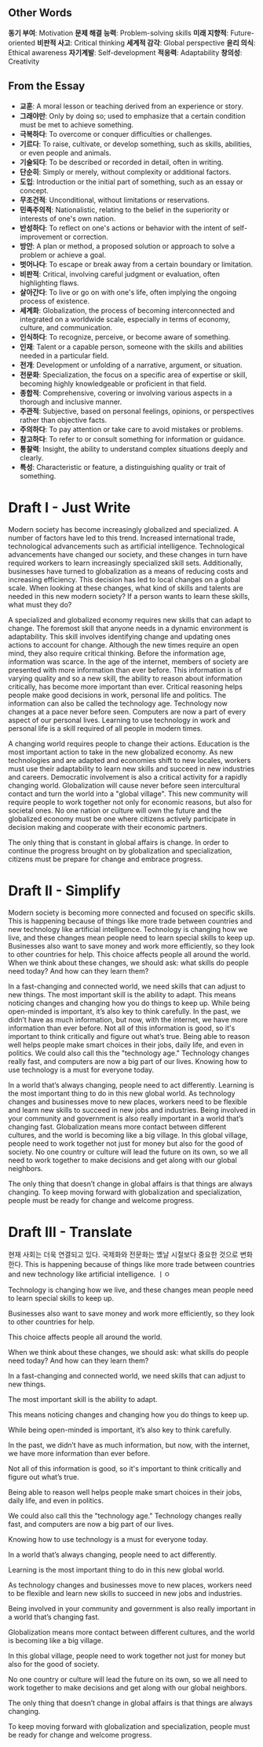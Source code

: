 
## Other Words
**동기 부여**: Motivation
**문제 해결 능력**: Problem-solving skills
**미래 지향적**: Future-oriented
**비판적 사고**: Critical thinking
**세계적 감각**: Global perspective
**윤리 의식**: Ethical awareness
**자기계발**: Self-development
**적응력**: Adaptability
**창의성**: Creativity
## From the Essay
- **교훈**: A moral lesson or teaching derived from an experience or story.
- **그래야만**: Only by doing so; used to emphasize that a certain condition must be met to achieve something.
- **극복하다**: To overcome or conquer difficulties or challenges.
- **기르다**: To raise, cultivate, or develop something, such as skills, abilities, or even people and animals.
- **기술되다**: To be described or recorded in detail, often in writing.
- **단순히**: Simply or merely, without complexity or additional factors.
- **도입**: Introduction or the initial part of something, such as an essay or concept.
- **무조건적**: Unconditional, without limitations or reservations.
- **민족주의적**: Nationalistic, relating to the belief in the superiority or interests of one's own nation.
- **반성하다**: To reflect on one's actions or behavior with the intent of self-improvement or correction.
- **방안**: A plan or method, a proposed solution or approach to solve a problem or achieve a goal.
- **벗어나다**: To escape or break away from a certain boundary or limitation.
- **비판적**: Critical, involving careful judgment or evaluation, often highlighting flaws.
- **살아간다**: To live or go on with one's life, often implying the ongoing process of existence.
- **세계화**: Globalization, the process of becoming interconnected and integrated on a worldwide scale, especially in terms of economy, culture, and communication.
- **인식하다**: To recognize, perceive, or become aware of something.
- **인재**: Talent or a capable person, someone with the skills and abilities needed in a particular field.
- **전개**: Development or unfolding of a narrative, argument, or situation.
- **전문화**: Specialization, the focus on a specific area of expertise or skill, becoming highly knowledgeable or proficient in that field.
- **종합적**: Comprehensive, covering or involving various aspects in a thorough and inclusive manner.
- **주관적**: Subjective, based on personal feelings, opinions, or perspectives rather than objective facts.
- **주의하다**: To pay attention or take care to avoid mistakes or problems.
- **참고하다**: To refer to or consult something for information or guidance.
- **통찰력**: Insight, the ability to understand complex situations deeply and clearly.
- **특성**: Characteristic or feature, a distinguishing quality or trait of something.

# Draft I - Just Write

Modern society has become increasingly globalized and specialized. A number of factors have led to this trend. Increased international trade, technological advancements such as artificial intelligence. Technological advancements have changed our society, and these changes in turn have required workers to learn increasingly specialized skill sets. Additionally, businesses have turned to globalization as a means of reducing costs and increasing efficiency. This decision has led to local changes on a global scale. When looking at these changes, what kind of skills and talents are needed in this new modern society? If a person wants to learn these skills, what must they do?

A specialized and globalized economy requires new skills that can adapt to change. The foremost skill that anyone needs in a dynamic environment is adaptability. This skill involves identifying change and updating ones actions to account for change. Although the new times require an open mind, they also require critical thinking. Before the information age, information was scarce. In the age of the internet, members of society are presented with more information than ever before. This information is of varying quality and so a new skill, the ability to reason about information critically, has become more important than ever. Critical reasoning helps people make good decisions in work, personal life and politics. The information can also be called the technology age. Technology now changes at a pace never before seen. Computers are now a part of every aspect of our personal lives. Learning to use technology in work and personal life is a skill required of all people in modern times.

A changing world requires people to change their actions. Education is the most important action to take in the new globalized economy. As new technologies and are adapted and economies shift to new locales, workers must use their adaptability to learn new skills and succeed in new industries and careers. Democratic involvement is also a critical activity for a rapidly changing world. Globalization will cause never before seen intercultural contact and turn the world into a "global village". This new community will require people to work together not only for economic reasons, but also for societal ones. No one nation or culture will own the future and the globalized economy must be one where citizens actively participate in decision making and cooperate with their economic partners.

The only thing that is constant in global affairs is change. In order to continue the progress brought on by globalization and specialization, citizens must be prepare for change and embrace progress. 

# Draft II - Simplify
Modern society is becoming more connected and focused on specific skills. This is happening because of things like more trade between countries and new technology like artificial intelligence. Technology is changing how we live, and these changes mean people need to learn special skills to keep up. Businesses also want to save money and work more efficiently, so they look to other countries for help. This choice affects people all around the world. When we think about these changes, we should ask: what skills do people need today? And how can they learn them?

In a fast-changing and connected world, we need skills that can adjust to new things. The most important skill is the ability to adapt. This means noticing changes and changing how you do things to keep up. While being open-minded is important, it’s also key to think carefully. In the past, we didn’t have as much information, but now, with the internet, we have more information than ever before. Not all of this information is good, so it's important to think critically and figure out what’s true. Being able to reason well helps people make smart choices in their jobs, daily life, and even in politics. We could also call this the "technology age." Technology changes really fast, and computers are now a big part of our lives. Knowing how to use technology is a must for everyone today.

In a world that’s always changing, people need to act differently. Learning is the most important thing to do in this new global world. As technology changes and businesses move to new places, workers need to be flexible and learn new skills to succeed in new jobs and industries. Being involved in your community and government is also really important in a world that’s changing fast. Globalization means more contact between different cultures, and the world is becoming like a big village. In this global village, people need to work together not just for money but also for the good of society. No one country or culture will lead the future on its own, so we all need to work together to make decisions and get along with our global neighbors.

The only thing that doesn’t change in global affairs is that things are always changing. To keep moving forward with globalization and specialization, people must be ready for change and welcome progress.

# Draft III - Translate

현재 사회는 더욱 연결되고 있다. 국제화와 전문화는 옜날 시절보다 중요한 것으로 변화한다. 
This is happening because of things like more trade between countries and new technology like artificial intelligence.
ㅣㅇ

Technology is changing how we live, and these changes mean people need to learn special skills to keep up.

Businesses also want to save money and work more efficiently, so they look to other countries for help.

This choice affects people all around the world.

When we think about these changes, we should ask: what skills do people need today? And how can they learn them?

  

In a fast-changing and connected world, we need skills that can adjust to new things.

The most important skill is the ability to adapt.

This means noticing changes and changing how you do things to keep up.

While being open-minded is important, it’s also key to think carefully.

In the past, we didn’t have as much information, but now, with the internet, we have more information than ever before.

Not all of this information is good, so it's important to think critically and figure out what’s true.

Being able to reason well helps people make smart choices in their jobs, daily life, and even in politics.

We could also call this the "technology age." Technology changes really fast, and computers are now a big part of our lives.

Knowing how to use technology is a must for everyone today.

  

In a world that’s always changing, people need to act differently.

Learning is the most important thing to do in this new global world.

As technology changes and businesses move to new places, workers need to be flexible and learn new skills to succeed in new jobs and industries.

Being involved in your community and government is also really important in a world that’s changing fast.

Globalization means more contact between different cultures, and the world is becoming like a big village.

In this global village, people need to work together not just for money but also for the good of society.

No one country or culture will lead the future on its own, so we all need to work together to make decisions and get along with our global neighbors.

  

The only thing that doesn’t change in global affairs is that things are always changing.

To keep moving forward with globalization and specialization, people must be ready for change and welcome progress.